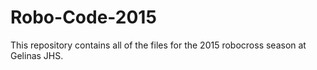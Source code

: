# Robo-Code-2015
This repository contains all of the files for the 2015 robocross season at Gelinas JHS.
